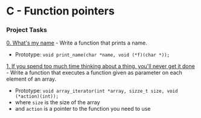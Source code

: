 # C - Function pointers

### Project Tasks
[0. What's my name](./0-print_name.c) - Write a function that prints a name.
- Prototype: `void print_name(char *name, void (*f)(char *));`

[1. If you spend too much time thinking about a thing, you'll never get it done](./1-array_iterator.c) - Write a function that executes a function given as parameter on each element of an array.
- Prototype: `void array_iterator(int *array, sizze_t size, void (*action)(int));`
- where `size` is the size of the array
- and `action` is a pointer to the function you need to use


